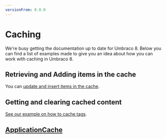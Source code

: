 ```yaml
---
versionFrom: 8.0.0
---
```


# Caching

We're busy getting the documentation up to date for Umbraco 8. Below you can find a list of examples made to give you an idea about how you can work with caching in Umbraco 8.

## Retrieving and Adding items in the cache

You can [update and insert items in the cache](updating-cache.md).

## Getting and clearing cached content

[See our example on how to cache tags](examples/tags.md).

## [ApplicationCache](applicationcache.md)
